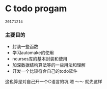 # C todo progam

`20171214`
### 主要目的
- 封装一些函数
- 学习automake的使用
- ncurses库的基本封装和使用
- 加深数据结构算法等的一些用法和理解
- 开发一个比较符合自己的todo软件

这也算是对自己开一个C语言的坑
嗯 ～～  就先这样

